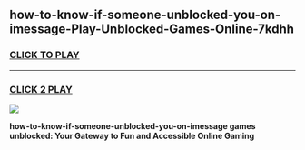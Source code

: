 
## how-to-know-if-someone-unblocked-you-on-imessage-Play-Unblocked-Games-Online-7kdhh
<h3>
<a href="https://premium76.site?title=how-to-know-if-someone-unblocked-you-on-imessage&ref=25A">CLICK TO PLAY</a></h3>
<hr>

<h3>
<a href="https://premium76.site?title=how-to-know-if-someone-unblocked-you-on-imessage&ref=25A">CLICK 2 PLAY</a>
  
</h3>

<a href="https://premium76.site?title=how-to-know-if-someone-unblocked-you-on-imessage&ref=25A"><img src="https://clearcache.store/games.png"></a>


**how-to-know-if-someone-unblocked-you-on-imessage games unblocked: Your Gateway to Fun and Accessible Online Gaming**
